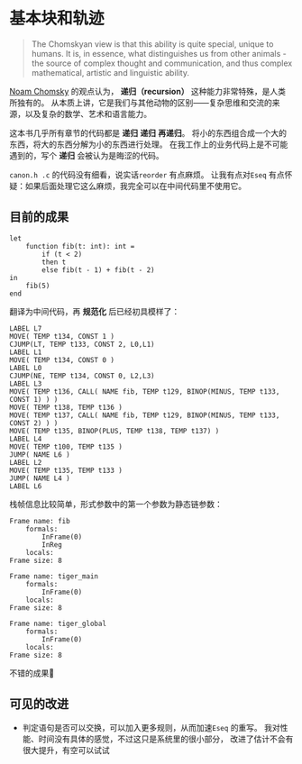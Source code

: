 # 基本块和轨迹

> The Chomskyan view is that this ability is quite special, unique to humans. It is, in essence, what distinguishes us from other animals - the source of complex thought and communication, and thus complex mathematical, artistic and linguistic ability.


[Noam Chomsky](https://en.wikipedia.org/wiki/Noam_Chomsky) 的观点认为， 
**递归（recursion）** 这种能力非常特殊，是人类所独有的。
从本质上讲，它是我们与其他动物的区别——复杂思维和交流的来源，以及复杂的数学、艺术和语言能力。


这本书几乎所有章节的代码都是 **递归** **递归** **再递归**。
将小的东西组合成一个大的东西，将大的东西分解为小的东西进行处理。
在我工作上的业务代码上是不可能遇到的，写个 **递归** 会被认为是晦涩的代码。


`canon.h .c` 的代码没有细看，说实话`reorder` 有点麻烦。
让我有点对`Eseq` 有点怀疑：如果后面处理它这么麻烦，我完全可以在中间代码里不使用它。


## 目前的成果

```
let
    function fib(t: int): int = 
        if (t < 2)
        then t
        else fib(t - 1) + fib(t - 2)
in
    fib(5)
end
```

翻译为中间代码，再 **规范化** 后已经初具模样了：

```
LABEL L7
MOVE( TEMP t134, CONST 1 )
CJUMP(LT, TEMP t133, CONST 2, L0,L1)
LABEL L1
MOVE( TEMP t134, CONST 0 )
LABEL L0
CJUMP(NE, TEMP t134, CONST 0, L2,L3)
LABEL L3
MOVE( TEMP t136, CALL( NAME fib, TEMP t129, BINOP(MINUS, TEMP t133, CONST 1) ) )
MOVE( TEMP t138, TEMP t136 )
MOVE( TEMP t137, CALL( NAME fib, TEMP t129, BINOP(MINUS, TEMP t133, CONST 2) ) )
MOVE( TEMP t135, BINOP(PLUS, TEMP t138, TEMP t137) )
LABEL L4
MOVE( TEMP t100, TEMP t135 )
JUMP( NAME L6 )
LABEL L2
MOVE( TEMP t135, TEMP t133 )
JUMP( NAME L4 )
LABEL L6
```

栈帧信息比较简单，形式参数中的第一个参数为静态链参数：

```
Frame name: fib
	formals: 
		InFrame(0)
		InReg
	locals: 
Frame size: 8

Frame name: tiger_main
	formals: 
		InFrame(0)
	locals: 
Frame size: 8

Frame name: tiger_global
	formals: 
		InFrame(0)
	locals: 
Frame size: 8
```

不错的成果🎉


## 可见的改进

- 判定语句是否可以交换，可以加入更多规则，从而加速`Eseq` 的重写。
    我对性能、时间没有具体的感觉，不过这只是系统里的很小部分，
    改进了估计不会有很大提升，有空可以试试

